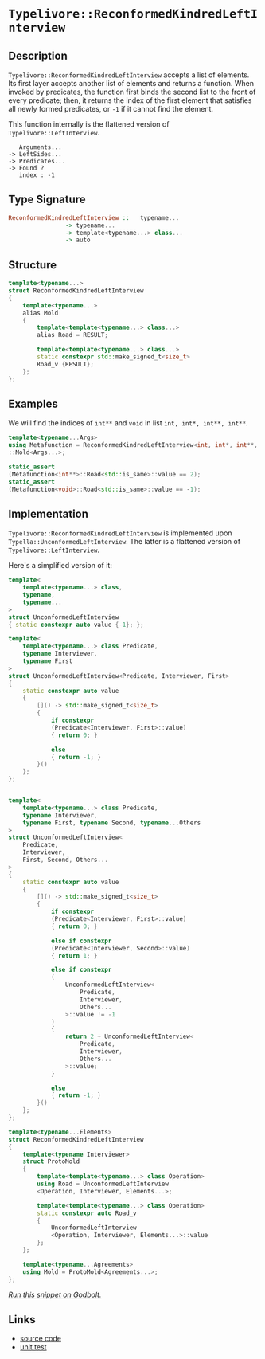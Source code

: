 <!-- Copyright 2024 Feng Mofan
SPDX-License-Identifier: Apache-2.0 -->

# `Typelivore::ReconformedKindredLeftInterview`

## Description

`Typelivore::ReconformedKindredLeftInterview` accepts a list of elements.
Its first layer accepts another list of elements and returns a function.
When invoked by predicates, the function first binds the second list to the front of every predicate;
then, it returns the index of the first element that satisfies all newly formed predicates, or `-1` if it cannot find the element.

This function internally is the flattened version of `Typelivore::LeftInterview`.

<pre><code>   Arguments...
-> LeftSides...
-> Predicates...
-> Found ?
   index : -1</code></pre>

## Type Signature

```Haskell
ReconformedKindredLeftInterview ::   typename...
                -> typename...
                -> template<typename...> class...
                -> auto
```

## Structure

```C++
template<typename...>
struct ReconformedKindredLeftInterview
{
    template<typename...>
    alias Mold
    {
        template<template<typename...> class...>
        alias Road = RESULT;

        template<template<typename...> class...>
        static constexpr std::make_signed_t<size_t>
        Road_v {RESULT};
    };  
};
```

## Examples

We will find the indices of `int**` and `void` in list `int, int*, int**, int**`.

```C++
template<typename...Args>
using Metafunction = ReconformedKindredLeftInterview<int, int*, int**, int**>
::Mold<Args...>;

static_assert
(Metafunction<int**>::Road<std::is_same>::value == 2);
static_assert
(Metafunction<void>::Road<std::is_same>::value == -1);
```

## Implementation

`Typelivore::ReconformedKindredLeftInterview` is implemented upon `Typella::UnconformedLeftInterview`.
The latter is a flattened version of `Typelivore::LeftInterview`.

Here's a simplified version of it:

```C++
template<
    template<typename...> class,
    typename,
    typename...
>
struct UnconformedLeftInterview
{ static constexpr auto value {-1}; };

template<
    template<typename...> class Predicate,
    typename Interviewer,
    typename First
>
struct UnconformedLeftInterview<Predicate, Interviewer, First>
{
    static constexpr auto value 
    {
        []() -> std::make_signed_t<size_t>
        {
            if constexpr 
            (Predicate<Interviewer, First>::value)
            { return 0; }

            else
            { return -1; }
        }()
    };
};


template<
    template<typename...> class Predicate,
    typename Interviewer,
    typename First, typename Second, typename...Others
>
struct UnconformedLeftInterview<
    Predicate,
    Interviewer,
    First, Second, Others...
>
{
    static constexpr auto value 
    {
        []() -> std::make_signed_t<size_t>
        {
            if constexpr 
            (Predicate<Interviewer, First>::value)
            { return 0; }

            else if constexpr 
            (Predicate<Interviewer, Second>::value)
            { return 1; }

            else if constexpr
            (
                UnconformedLeftInterview<
                    Predicate, 
                    Interviewer, 
                    Others...
                >::value != -1
            )
            { 
                return 2 + UnconformedLeftInterview<
                    Predicate, 
                    Interviewer, 
                    Others...
                >::value; 
            }

            else
            { return -1; }
        }()
    };
};

template<typename...Elements>
struct ReconformedKindredLeftInterview
{
    template<typename Interviewer>
    struct ProtoMold 
    {
        template<template<typename...> class Operation>
        using Road = UnconformedLeftInterview
        <Operation, Interviewer, Elements...>;

        template<template<typename...> class Operation>
        static constexpr auto Road_v 
        {
            UnconformedLeftInterview
            <Operation, Interviewer, Elements...>::value
        };
    };

    template<typename...Agreements>
    using Mold = ProtoMold<Agreements...>;
};
```

[*Run this snippet on Godbolt.*](https://godbolt.org/#z:OYLghAFBqd5QCxAYwPYBMCmBRdBLAF1QCcAaPECAMzwBtMA7AQwFtMQByARg9KtQYEAysib0QXACx8BBAKoBnTAAUAHpwAMvAFYTStJg1DIApACYAQuYukl9ZATwDKjdAGFUtAK4sGIAKz%2BpK4AMngMmAByPgBGmMQSUqQADqgKhE4MHt6%2BAUGp6Y4CYRHRLHEJXEl2mA6ZQgRMxATZPn6Btpj2RQwNTQQlUbHxidIKjc2tuR3j/YNlFaMAlLaoXsTI7BzmAMzhyN5YANQmO25ejrSEAJ6n2CYaAIK7%2B4eYJ2fI4%2BhYVHcPzyeBEwLGSBmBpzcAKOMKOwNB4MwkII12SjFYmAAdNi7kcDkwFApSNDYSi0cw2MSnrC4aj0WxsZiAf8nuNiF4HEc5Aw0Ax%2BMQ2OgQpgqAQAJKCeIANzwmAA7syAOwWI6zRzIPECcaYVTJYhHJgXVBHKViLzvEzKgC0XEtABFTir7Y7mUCQWCmBCziSYfCPV63GT6VicTtsHiDISjspiJh8KJgVTHjSgxT3hLgcQZfL4kmU3S00cAGJ4YjjZlhgFsjkELk8gT8wXC0UZ6WyhVnGNxvAJzCkI6trPt3PF0vlytPS1WamwtU9zUMbW6/WGogms0Wmcwqc%2BmknfxWfx2iBLI5W3HfEAgFhMADWmAA%2BulgBF0A%2BCJD0gAvR8fifJvdt2VXdAJhPAqAXJc9ROLdQJhCAu3jT0kTOQdszlEcSzLP9sCvU1vEwJYQNAqcjljAh1gYI4NEdE5FQdSdYLgrolGIwDSPIyiz1tHYnXoti6OPIjYOdXilQdMTGMBR4/URSFd1k5DkQLDFGVxfEo0QntkLzUkVLYAdJSHHMyAU/T3iw8Z%2B1TDEjiEWoBHQazzMZAB5AgEHiBQK3uVkCHZTluV5Rs42bcUjPQ%2BTYK03tdJhNDh1M2DLIIft7N5JyjnczyyzUyd/x3WC5w1XkoJXI11wImCAKA6car3EwD0aoSzwvAh0CvG97yfPAXzjd9PzwH8Bv/ODCvquDwMg4Fl2quCaQQ2MkIDBKTP7FK7jwjdhImkjlTIzAKOIKiaN4wTXV2wCWPeKbSpm6CBIWmKlNQiLErShyGHQTaQHw80dvm2EOMOrieL4hjpMBmFrqOW6tXu4hHthCAkcAoKGxIJsRXCzNIu9JioZpZ7EzmwnQNWjCyFJsm92yry8su%2Bafr%2B94wDAU47W41GjgBqHSO5mlOOOo4zBOSw62CzHQuximosZwnib7amadhCmRwF0C6dynECcB5mN1o7nnSkwnrqN/ahaom1Df43XBJPXdRLqp2LsUgMbIZbFsHoNhBG8/9q05AAlT6QvQABpcJ0CWsLZcnYDYLdlDA3MwzccSll6sD2sY1QIgAFlPHQZXxrgpPkXdOSzg9kMmTDCMCQULK0WIT1MkzuCvHSIwjiD1AmGLjmJYxgVpZbN75QEyFXJbtuBH7NWqe9kFGAIBQ1MrSTIdA8vq8rl6U/JVTQ3DDSm5n%2BI54YDvQOK6adWg1djT7geHylZWaVLqH0b5KWhRlieCo7afzOBfVuPQF6AJHMvX2a8N64V%2BgbO2LsRL8S3gpfe7sXLYkeMAWMK8/Y3xhF3cIwAjiF1oIPHYnNc4FyLpCXB%2BDYHrxPi6eOElnZPAAPQACo%2BH8IEYIrhAJeH8KOAAFUwOMJuAjhHcMEQo2RF0Xg8jeB8c4lwbiZwBLvQ%2BwZGSPGIMAf2vlHgkJ7vnQ6TAqBeB5D0D4nMQ6S1HhHKOMcAHp0nmccIqVYaCB4f2HxfDAn%2BJ4ZnK8FDvpnEMcY%2BBbDpLFQfI3eIH4ngQEsY0Gxdj27eNCT9F%2BUS3CXhAHgBQT4MT6yqhzIeZgiJb0Sck5oAJ0lWKyXUAQkIpSoDwFEhBBTPztSvKU8pbBKnmgcUPG0dSLAcBWLQTg/heB%2BA4FoUgqBOBQksNYVUawNgWjMDsHgpACCaFmSsW8ARFSYh2AADgAGyKh2A8jQtzHkAE4dj6E4JIXgLAJAaA0KQZZqz1kcF4AoEAgKTkrNmaQOAsAYCIBAGsAgyQLjkEoGgUEdB4iRAxJwVQ9yrR3MkEcYAyANRSExGYXg3YiDEB6XofgggRBiHYEkZl8glBqFOaQXQXBSBylbskTgPA5kLKWby0FrkLhotrKgCChK7nEtJeSylkhqVHAgB4bF9B9S7C4EsXg0KtArAgEgLFyQcVkAoBAS11qQDACkGYPgdBMwQogDEXlMRwhNGuKK3gPrmDEGuK5GI2hajQqOVi2BrkGC0H9TC0gWAYheGAG4MQtAIXcF4FgG8RhxBJvwLGOoUopG8p1LUC4Wwjk%2BK6Lyq4MRW4ho8FgXl/k8B/JzaQMtxAYhpEwHaEEhhgBXCMKclYVADDGIAGrtgvsso5nLWXiA5bIRQKh1BJv5foEdKBrDWH0HgGIELIArFQMkHo2arTfA5qYLZlgzAgt7QyrAp6TydG6JkFwX0ph%2BAFaEcIQxygjAFQUDIAg/16HAz0eYwxKifsjfUCYLRPBtD0DUdpvQUNwZAwh2Ykw0O5AFQRgYQGFigZWAoXZmwJDio4IsoFUrOBHCVSqslFKjhUtFhAXAhASBi0OUa45E6VieQHiMD9FzJA7ExB8xUkgNCSDMJIO5AL/B3LeV8jgPzSB/MOZiO5XA7k3LeTc4z/hJBcH8B8u5TGk2gvBZCkTMKzWIvNci2V6LbX2r1XitgnAmgsClIqK0TAG49y4G8zEXBMSrLpSQRlArl2iFXdITlG6eXbpAC6oVTARU5vo4x4FvBpVeflRBILIWwsRbIVFmLcWtU6qtXqwTtTjUTrhRa1Aurcw%2BZ6y1kYVXQv4iMFFrggKaC0HdZQL1Sag1%2BoDaQBbIaw0RocEtmNq840Jt5SmtNGbaBZqW3mkdhbVnFqQ2W7N8XVBVuBEtut8yk2NubdcVtWxVkdq7Uc3t/alBDvzaO0hnWp1MFnfO8kS2UtsokOl9d3Kt2rN0C6gw4771WEsEek98Bz2XsyNe291CMfWCfaVl9PTy1nsQ1hn97giP/uCF9XDiwwNpAg1kBn0H2ewfI/BjDXQkMCD6IRnIjPMM9BF2R0o/OSMoag3LuYfO8N0dWOsWjhrtPFeYxwA0ApqvhdG3V6LsWNBar4/SwThqOuubE5gCTCQP3Pd0/p6LSnFQ2cVI85TqmrP2ZBZwJzULOvwqRSiuVGK7UDetf5rYQWSVHBYAoKUGopT1cROMWl%2BB6VJZkCy1L7L4eCEy0jnQIBPl5YK2KrXkqHOcBlaii4RwFV65YAnpPKeTTp%2BQuMJr0fWu7B2MJk1sKPO%2Bb65i/vIwU/JGSG/KLD4M8ECSQKElrrpteVm9631IalsrdDeGyNm2euxvjYmi7mBU3pszdmo5p2C2fdzaWK75ak2VuQNWx7kpnurNe36j77aDKP2vAf2A6gOZ2IOrmfA06Cgc68oC60OsgK6heeeXKm6vKugnyaOxgB6WOja76eOV6nAXCl4JOj6z68Qr6VOH6Eu36EArgCuTOQoyurOKQPOmQjBMGmQLOoGNOku8uXOJGguWGUuPB%2BGAhYuGGOGLBlGaueyquz22udeuu8epKHeqe3ewIvevG2eAmBqw%2BompA4mWAju9GLuOW0WOwOwgQSmE2LyOwioJm/upWgetgzmI%2BSw5yIAymhmXAOwZgdy/hbyRmARGgio2mOwteAeYKLmpq9GNKzhayrhHhKwva6QzgkgQAA)

## Links

- [source code](../../../../conceptrodon/typelivore/reconformed_kindred_left_interview.hpp)
- [unit test](../../../../tests/unit/metafunctions/typelivore/reconformed_kindred_left_interview.test.hpp)
